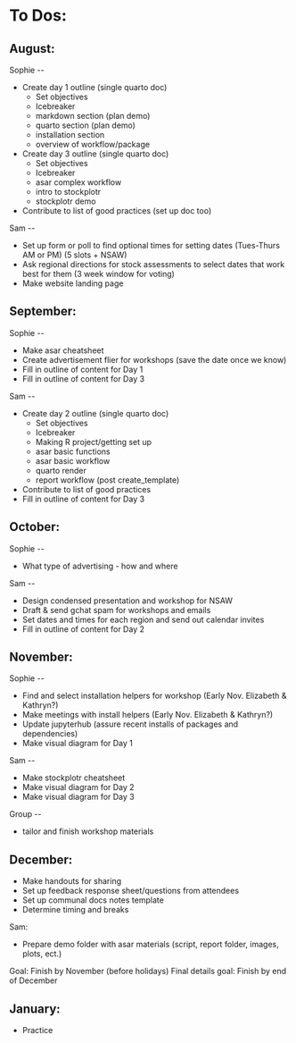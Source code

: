 # To Dos:

## August:

Sophie -- 

- Create day 1 outline (single quarto doc)
  - Set objectives
  - Icebreaker
  - markdown section (plan demo)
  - quarto section (plan demo)
  - installation section
  - overview of workflow/package
- Create day 3 outline (single quarto doc)
  - Set objectives
  - Icebreaker
  - asar complex workflow
  - intro to stockplotr
  - stockplotr demo
- Contribute to list of good practices (set up doc too)

Sam --

- Set up form or poll to find optional times for setting dates (Tues-Thurs AM or PM) (5 slots + NSAW)
- Ask regional directions for stock assessments to select dates that work best for them (3 week window for voting)
- Make website landing page


## September:

Sophie -- 

- Make asar cheatsheet
- Create advertisement flier for workshops (save the date once we know)
- Fill in outline of content for Day 1
- Fill in outline of content for Day 3

Sam --

- Create day 2 outline (single quarto doc)
  - Set objectives 
  - Icebreaker
  - Making R project/getting set up
  - asar basic functions
  - asar basic workflow
  - quarto render
  - report workflow (post create_template)
- Contribute to list of good practices
- Fill in outline of content for Day 3

## October:

Sophie -- 

- What type of advertising - how and where


Sam --

- Design condensed presentation and workshop for NSAW
- Draft & send gchat spam for workshops and emails
- Set dates and times for each region and send out calendar invites
- Fill in outline of content for Day 2


## November:

Sophie -- 

- Find and select installation helpers for workshop (Early Nov. Elizabeth & Kathryn?)
- Make meetings with install helpers (Early Nov. Elizabeth & Kathryn?)
- Update jupyterhub (assure recent installs of packages and dependencies)
- Make visual diagram for Day 1

Sam --

- Make stockplotr cheatsheet
- Make visual diagram for Day 2
- Make visual diagram for Day 3

Group -- 

- tailor and finish workshop materials

## December:

- Make handouts for sharing
- Set up feedback response sheet/questions from attendees
- Set up communal docs notes template
- Determine timing and breaks

Sam: 

- Prepare demo folder with asar materials (script, report folder, images, plots, ect.)


Goal: Finish by November (before holidays)
Final details goal: Finish by end of December


## January:

- Practice




